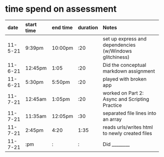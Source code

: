 # time spend on assessment

|date|start time|end time|duration|Notes|
|:---|:---|:---|:---|:---|
|11-5-21|9:39pm|10:00pm|:20|set up express and dependencies (w/Windows glitchiness)|
|11-6-21|12:45pm|1:05|:20|Did the conceptual markdown assignment|
|11-6-21|5:30pm|5:50pm|:20|played with broken app|
11-7-21|12:45am|1:05pm|:20|worked on Part 2: Async and Scripting Practice|
11-7-21|11:35am|12:05pm|:30|separated file lines into an array|
11-7-21|2:45pm|4:20|1:35|reads urls/writes html to newly created files|
11-7-21|:pm|:|:|Did ________|